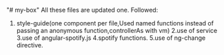 "# my-box" 
All these files are updated one.
Followed:
1. style-guide(one component per file,Used named functions instead of passing an anonymous function,controllerAs with vm)
2.use of service
3.use of angular-spotify.js
4.spotify functions.
5.use of ng-change directive.
